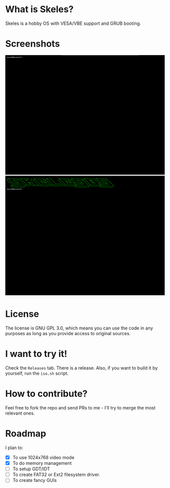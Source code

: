 # What is Skeles?
Skeles is a hobby OS with VESA/VBE support and GRUB booting.

# Screenshots
![Screenshot of 1.0](screenshots/v1.0.png)
![Screenshot with new prompt](screenshots/v1.1.png)

# License
The license is GNU GPL 3.0, which means you can use the code in any purposes as long as you provide access to original sources.

# I want to try it!
Check the `Releases` tab. There is a release. Also, if you want to build it by yourself, run the `iso.sh` script.

# How to contribute?
Feel free to fork the repo and send PRs to me - I'll try to merge the most relevant ones.

# Roadmap
I plan to:
 * [x] To use 1024x768 video mode
 * [x] To do memory management
 * [ ] To setup GDT/IDT
 * [ ] To create FAT32 or Ext2 filesystem driver.
 * [ ] To create fancy GUIs
